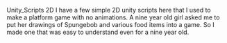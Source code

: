 Unity_Scripts 2D
I have a few simple 2D unity scripts here that I used to make a platform game with no animations.
A nine year old girl asked me to put her drawings of Spungebob and various food items into a game.
So I made one that was easy to understand even for a nine year old.
